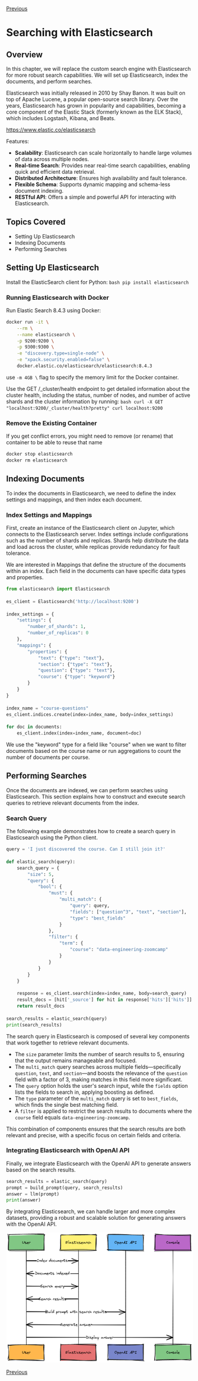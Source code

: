 [Previous](generation-with-openai.md)

# Searching with Elasticsearch

## Overview

In this chapter, we will replace the custom search engine with Elasticsearch for more robust search capabilities. We will set up Elasticsearch, index the documents, and perform searches.

Elasticsearch was initially released in 2010 by Shay Banon. It was built on top of Apache Lucene, a popular open-source search library. Over the years, Elasticsearch has grown in popularity and capabilities, becoming a core component of the Elastic Stack (formerly known as the ELK Stack), which includes Logstash, Kibana, and Beats.

https://www.elastic.co/elasticsearch

Features:

- **Scalability**: Elasticsearch can scale horizontally to handle large volumes of data across multiple nodes.
- **Real-time Search**: Provides near real-time search capabilities, enabling quick and efficient data retrieval.
- **Distributed Architecture**: Ensures high availability and fault tolerance.
- **Flexible Schema**: Supports dynamic mapping and schema-less document indexing.
- **RESTful API**: Offers a simple and powerful API for interacting with Elasticsearch.


## Topics Covered

- Setting Up Elasticsearch
- Indexing Documents
- Performing Searches

## Setting Up Elasticsearch

Install the ElasticSearch client for Python:
    ```bash
    pip install elasticsearch
    ```

### Running Elasticsearch with Docker

Run Elastic Search 8.4.3 using Docker:

```bash
docker run -it \
    --rm \
    --name elasticsearch \
    -p 9200:9200 \
    -p 9300:9300 \
    -e "discovery.type=single-node" \
    -e "xpack.security.enabled=false" \
    docker.elastic.co/elasticsearch/elasticsearch:8.4.3
```

use `-m 4GB \` flag to specify the memory limit for the Docker container.


Use the GET /_cluster/health endpoint to get detailed information about the cluster health, including the status, number of nodes, and number of active shards and the cluster information by running:
    ```bash
    curl -X GET "localhost:9200/_cluster/health?pretty"
    curl localhost:9200
    ```

### Remove the Existing Container

If you get conflict errors, you might need to remove (or rename) that container to be able to reuse that name

```bash
docker stop elasticsearch
docker rm elasticsearch
   ```

## Indexing Documents

To index the documents in Elasticsearch, we need to define the index settings and mappings, and then index each document.

### Index Settings and Mappings

First, create an instance of the Elasticsearch client on Jupyter, which connects to the Elasticsearch server. Index settings include configurations such as the number of shards and replicas. Shards help distribute the data and load across the cluster, while replicas provide redundancy for fault tolerance.

We are interested in Mappings that define the structure of the documents within an index. Each field in the documents can have specific data types and properties.

```python
from elasticsearch import Elasticsearch

es_client = Elasticsearch('http://localhost:9200')

index_settings = {
    "settings": {
        "number_of_shards": 1,
        "number_of_replicas": 0
    },
    "mappings": {
        "properties": {
            "text": {"type": "text"},
            "section": {"type": "text"},
            "question": {"type": "text"},
            "course": {"type": "keyword"} 
        }
    }
}

index_name = "course-questions"
es_client.indices.create(index=index_name, body=index_settings)

for doc in documents:
    es_client.index(index=index_name, document=doc)
```

We use the "keyword" type for a field like "course" when we want to filter documents based on the course name or run aggregations to count the number of documents per course.

## Performing Searches

Once the documents are indexed, we can perform searches using Elasticsearch. This section explains how to construct and execute search queries to retrieve relevant documents from the index.

### Search Query

The following example demonstrates how to create a search query in Elasticsearch using the Python client.

```python
query = 'I just discovered the course. Can I still join it?'

def elastic_search(query):
    search_query = {
        "size": 5,
        "query": {
            "bool": {
                "must": {
                    "multi_match": {
                        "query": query,
                        "fields": ["question^3", "text", "section"],
                        "type": "best_fields"
                    }
                },
                "filter": {
                    "term": {
                        "course": "data-engineering-zoomcamp"
                    }
                }
            }
        }
    }

    response = es_client.search(index=index_name, body=search_query)
    result_docs = [hit['_source'] for hit in response['hits']['hits']]
    return result_docs

search_results = elastic_search(query)
print(search_results)
```

The search query in Elasticsearch is composed of several key components that work together to retrieve relevant documents. 

- The `size` parameter limits the number of search results to 5, ensuring that the output remains manageable and focused. 
- The `multi_match` query searches across multiple fields—specifically `question`, `text`, and `section`—and boosts the relevance of the `question` field with a factor of 3, making matches in this field more significant. 
- The `query` option holds the user's search input, while the `fields` option lists the fields to search in, applying boosting as defined. 
- The `type` parameter of the `multi_match` query is set to `best_fields`, which finds the single best matching field.
- A `filter` is applied to restrict the search results to documents where the `course` field equals `data-engineering-zoomcamp`. 


This combination of components ensures that the search results are both relevant and precise, with a specific focus on certain fields and criteria.


### Integrating Elasticsearch with OpenAI API

Finally, we integrate Elasticsearch with the OpenAI API to generate answers based on the search results.

```python
search_results = elastic_search(query)
prompt = build_prompt(query, search_results)
answer = llm(prompt)
print(answer)
```

By integrating Elasticsearch, we can handle larger and more complex datasets, providing a robust and scalable solution for generating answers with the OpenAI API.


![alt text](image-4.png)


[Previous](generation-with-openai.md)